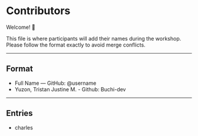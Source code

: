 # Contributors

Welcome! 🎉  

This file is where participants will add their names during the workshop.  
Please follow the format exactly to avoid merge conflicts.

---

## Format
- Full Name —  GitHub: @username
- Yuzon, Tristan Justine M. - Github: Buchi-dev

---

## Entries
- charles